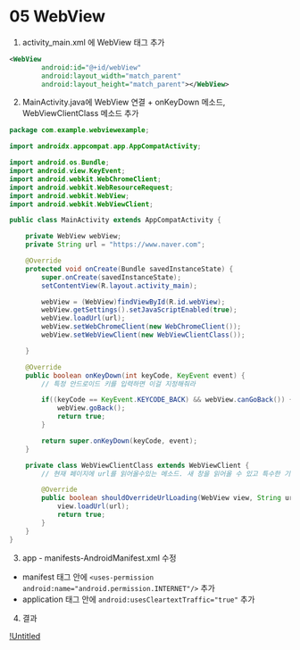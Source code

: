 # 05 WebView

1. activity_main.xml 에 WebView 태그 추가

```xml
<WebView
        android:id="@+id/webView"
        android:layout_width="match_parent"
        android:layout_height="match_parent"></WebView>
```

2. MainActivity.java에 WebView 연결 + onKeyDown 메소드, WebViewClientClass 메소드 추가

```java
package com.example.webviewexample;

import androidx.appcompat.app.AppCompatActivity;

import android.os.Bundle;
import android.view.KeyEvent;
import android.webkit.WebChromeClient;
import android.webkit.WebResourceRequest;
import android.webkit.WebView;
import android.webkit.WebViewClient;

public class MainActivity extends AppCompatActivity {

    private WebView webView;
    private String url = "https://www.naver.com";

    @Override
    protected void onCreate(Bundle savedInstanceState) {
        super.onCreate(savedInstanceState);
        setContentView(R.layout.activity_main);

        webView = (WebView)findViewById(R.id.webView);
        webView.getSettings().setJavaScriptEnabled(true);
        webView.loadUrl(url);
        webView.setWebChromeClient(new WebChromeClient());
        webView.setWebViewClient(new WebViewClientClass());

    }

    @Override
    public boolean onKeyDown(int keyCode, KeyEvent event) {
        // 특정 안드로이드 키를 입력하면 이걸 지정해줘라

        if((keyCode == KeyEvent.KEYCODE_BACK) && webView.canGoBack()) {
            webView.goBack();
            return true;
        }

        return super.onKeyDown(keyCode, event);
    }

    private class WebViewClientClass extends WebViewClient {
        // 현재 페이지에 url를 읽어올수있는 메소드. 새 창을 읽어올 수 있고 특수한 기능을 만들 수도 있음

        @Override
        public boolean shouldOverrideUrlLoading(WebView view, String url) {
            view.loadUrl(url);
            return true;
        }
    }
}
```

3. app - manifests-AndroidManifest.xml 수정

- manifest 태그 안에 `<uses-permission android:name="android.permission.INTERNET"/>` 추가
- application 태그 안에 `android:usesCleartextTraffic="true"` 추가

4. 결과

[!Untitled](./Untitled.png)
